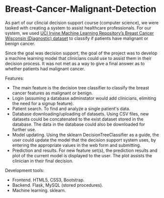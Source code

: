 # Breast-Cancer-Malignant-Detection

As part of our clincial decision support course (computer science), we were tasked with creating a system to assist healthcare professionals. For our system, we used [UCI Irvine Machine Learning Repository’s Breast Cancer Wisconsin (Diagnostic) dataset](http://archive.ics.uci.edu/ml/datasets/Breast+Cancer) to classify if patients have malignant or benign cancer.

Since the goal was decision support, the goal of the project was to develop a machine learning model that clinicians could use to assist them in their decision process. It was not met as a way to give a final answer as to whether patients had malignant cancer.

Features:
- The main feature is the decision tree classifier to classify the breast cancer features as malignant or benign.
- Login (assuming a database adminstator would add clinicians, elimiting the need for a signup feature).
- Patient search. To find and analyze a single patient's data.
- Database downloading/uploading of datasets. Using CSV files, new datasets could be concatenated to the exist dataset stored in the database. The data in the database could also be downloaded for further use.
- Model updating. Using the sklearn DecisionTreeClassifier as a guide, the user could update the model that the decision support system uses, by entering the appropriate values in the web form and submitting.
- Prediction and results. For new feature set(s), the prediction results and plot of the current model is displayed to the user. The plot assists the clinician in their final decision.

Development tools:
- Frontend. HTML5, CSS3, Bootstrap.
- Backend. Flask, MySQL (stored procedures).
- Machine learning. sklearn.
